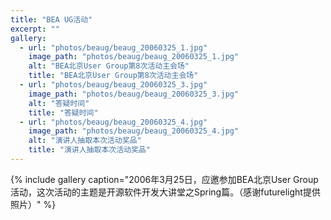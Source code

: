 ```yaml
---
title: "BEA UG活动"
excerpt: ""
gallery:
  - url: "photos/beaug/beaug_20060325_1.jpg"
    image_path: "photos/beaug/beaug_20060325_1.jpg"
    alt: "BEA北京User Group第8次活动主会场"
    title: "BEA北京User Group第8次活动主会场"
  - url: "photos/beaug/beaug_20060325_3.jpg"
    image_path: "photos/beaug/beaug_20060325_3.jpg"
    alt: "答疑时间"
    title: "答疑时间"
  - url: "photos/beaug/beaug_20060325_4.jpg"
    image_path: "photos/beaug/beaug_20060325_4.jpg"
    alt: "演讲人抽取本次活动奖品"
    title: "演讲人抽取本次活动奖品"
---
```


{% include gallery caption="2006年3月25日，应邀参加BEA北京User Group活动，这次活动的主题是开源软件开发大讲堂之Spring篇。（感谢futurelight提供照片）" %}
